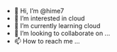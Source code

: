 - 👋 Hi, I’m @hime7
- 👀 I’m interested in cloud
- 🌱 I’m currently learning cloud
- 💞️ I’m looking to collaborate on ...
- 📫 How to reach me ...

<!---
hime7/hime7 is a ✨ special ✨ repository because its `README.md` (this file) appears on your GitHub profile.
You can click the Preview link to take a look at your changes.
--->
